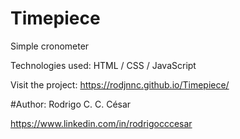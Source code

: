 # Timepiece
Simple cronometer 

Technologies used:
HTML / CSS / JavaScript

Visit the project:
https://rodjnnc.github.io/Timepiece/

#Author:
Rodrigo C. C. César

https://www.linkedin.com/in/rodrigocccesar
